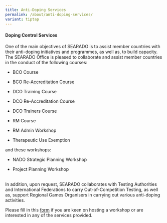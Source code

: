```yaml
---
title: Anti-Doping Services
permalink: /about/anti-doping-services/
variant: tiptap
---
```

<h4><strong>Doping Control Services</strong></h4>
<p>One of the main objectives of SEARADO is to assist member countries with
their anti-doping initiatives and programmes, as well as, to build capacity.
The SEARADO Office is pleased to collaborate and assist member countries
in the conduct of the following courses:</p>
<ul data-tight="true" class="tight">
<li>
<p>BCO Course</p>
</li>
<li>
<p>BCO Re-Accreditation Course</p>
</li>
<li>
<p>DCO Training Course</p>
</li>
<li>
<p>DCO Re-Accreditation Course</p>
</li>
<li>
<p>DCO Trainers Course</p>
</li>
<li>
<p>RM Course</p>
</li>
<li>
<p>RM Admin Workshop</p>
</li>
<li>
<p>Therapeutic Use Exemption</p>
</li>
</ul>
<p>and these workshops:</p>
<ul data-tight="true" class="tight">
<li>
<p>NADO Strategic Planning Workshop</p>
</li>
<li>
<p>Project Planning Workshop</p>
</li>
</ul>
<p>
<br>In addition, upon request, SEARADO collaborates with Testing Authorities
and International Federations to carry Out-of-Competition Testing, as well
as, support Regional Games Organisers in carrying out various anti-doping
activities.</p>
<p>Please fill in this <a href="https://forms.gle/zjGarbENCRqYbt5M8" rel="noopener noreferrer nofollow" target="_blank">form</a> if you are keen on hosting
a workshop or are interested in any of the services provided.</p>